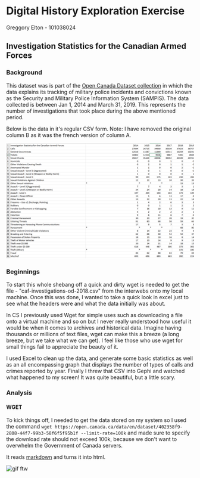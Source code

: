 # Digital History Exploration Exercise 

Greggory Elton - 101038024

## Investigation Statistics for the Canadian Armed Forces

### Background 

This dataset was is part of the [Open Canada Dataset collection](https://open.canada.ca/data/en/dataset/402358f9-2808-44f7-99b3-58f6f5f95b1f) in which the data explains its tracking of military police incidents and convictions known as the Security and Military Police Information System (SAMPIS). The data collected is between Jan 1, 2014 and March 31, 2019. This represents the number of investigations that took place during the above mentioned period.

Below is the data in it's regular CSV form. Note: I have removed the original column B as it was the french version of column A. 

![CAF](https://github.com/gregelton44/DH-Exploration-Exercise/blob/main/CAF.PNG?raw=true)


### Beginnings
To start this whole shebang off a quick and dirty wget is needed to get the file - "caf-investigations-od-2018.csv" from the interwebs onto my local machine. Once this was done, I wanted to take a quick look in excel just to see what the headers were and what the data initially was about. 

In CS I previously used Wget for simple uses such as downloading a file onto a virtual machine and so on but I never really understood how useful it would be when it comes to archives and historical data. Imagine having thousands or millions of text files, wget can make this a breeze (a long breeze, but we take what we can get). I feel like those who use wget for small things fail to appreciate the beauty of it.  

I used Excel to clean up the data, and generate some basic statistics as well as an all encompassing graph that displays the number of types of calls and crimes reported by year. 
Finally I threw that CSV into Gephi and watched what happened to my screen! It was quite beautiful, but a little scary. 

### Analysis

#### WGET 
To kick things off, I needed to get the data stored on my system so I used the command `wget https://open.canada.ca/data/en/dataset/402358f9-2808-44f7-99b3-58f6f5f95b1f --limit-rate=100k` and made sure to specify the download rate should not exceed 100k, because we don't want to overwhelm the Government of Canada servers. 


It reads [markdown](https://www.markdownguide.org/) and turns it into html.

![gif ftw](https://media.giphy.com/media/nXxOjZrbnbRxS/200w_d.gif)
